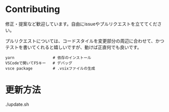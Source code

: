 # Contributing

修正・提案など歓迎しています。自由にissueやプルリクエストを立ててください。

プルリクエストについては、コードスタイルを変更部分の周辺に合わせて、かつテストを書いてくれると嬉しいですが、動けば正直何でも良いです。

```shell
yarn                 # 依存のインストール
VSCodeで開いてF5キー   # デバッグ
vsce package         # .vsixファイルの生成
```

# 更新方法
./update.sh
